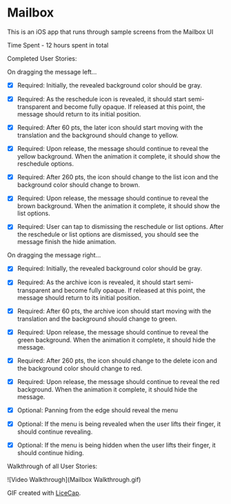 # Mailbox

This is an iOS app that runs through sample screens from the Mailbox UI

Time Spent - 12 hours spent in total

Completed User Stories:

On dragging the message left...
* [x] Required: Initially, the revealed background color should be gray.
* [x] Required: As the reschedule icon is revealed, it should start semi-transparent and become fully opaque. If released at this point, the message should return to its initial position.
* [x] Required: After 60 pts, the later icon should start moving with the translation and the background should change to yellow.
* [x] Required: Upon release, the message should continue to reveal the yellow background. When the animation it complete, it should show the reschedule options.

* [x] Required: After 260 pts, the icon should change to the list icon and the background color should change to brown.
* [x] Required: Upon release, the message should continue to reveal the brown background. When the animation it complete, it should show the list options.
* [x] Required: User can tap to dismissing the reschedule or list options. After the reschedule or list options are dismissed, you should see the message finish the hide animation.

On dragging the message right...
* [x] Required: Initially, the revealed background color should be gray.
* [x] Required: As the archive icon is revealed, it should start semi-transparent and become fully opaque. If released at this point, the message should return to its initial position.
* [x] Required: After 60 pts, the archive icon should start moving with the translation and the background should change to green.
* [x] Required: Upon release, the message should continue to reveal the green background. When the animation it complete, it should hide the message.

* [x] Required: After 260 pts, the icon should change to the delete icon and the background color should change to red.
* [x] Required: Upon release, the message should continue to reveal the red background. When the animation it complete, it should hide the message.

* [x] Optional: Panning from the edge should reveal the menu
* [x] Optional: If the menu is being revealed when the user lifts their finger, it should continue revealing.
* [x] Optional: If the menu is being hidden when the user lifts their finger, it should continue hiding.

Walkthrough of all User Stories:

![Video Walkthrough](Mailbox Walkthrough.gif)

GIF created with [LiceCap](http://www.cockos.com/licecap/).
